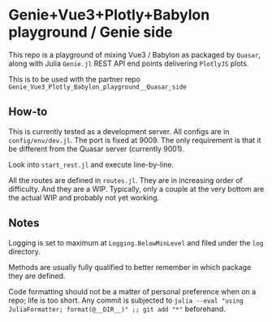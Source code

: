 # Genie+Vue3+Plotly+Babylon playground / Genie side

This repo is a playground of mixing Vue3 / Babylon as packaged by `Quasar`, along with Julia `Genie.jl` REST API end points delivering `PlotlyJS` plots.

This is to be used with the partner repo `Genie_Vue3_Plotly_Babylon_playground__Quasar_side`

## How-to

This is currently tested as a development server. All configs are in `config/env/dev.jl`. The port is fixed at 9009. The only requirement is that it be different from the Quasar server (currently 9001).

Look into `start_rest.jl` and execute line-by-line.

All the routes are defined in `routes.jl`. They are in increasing order of difficulty. And they are a WIP. Typically, only a couple at the very bottom are the actual WIP and probably not yet working.


## Notes

Logging is set to maximum at `Logging.BelowMinLevel` and filed under the `log` directory.

Methods are usually fully qualified to better remember in which package they are defined.

Code formatting should not be a matter of personal preference when on a repo; life is too short. Any commit is subjected to `julia --eval "using JuliaFormatter; format(@__DIR__)" ;; git add "*"` beforehand.

